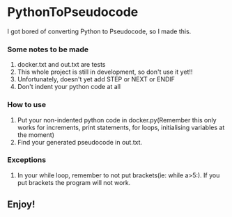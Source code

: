 # PythonToPseudocode
I got bored of converting Python to Pseudocode, so I made this.
<h3>Some notes to be made</h3>
<ol>
  <li>docker.txt and out.txt are tests</li>
  <li>This whole project is still in development, so don't use it yet!!</li>
  <li>Unfortunately, doesn't yet add STEP or NEXT or ENDIF</li>
  <li>Don't indent your python code at all</li>
</ol>
<h3>How to use</h3>
<ol>
   <li>Put your non-indented python code in docker.py(Remember this only works for increments, print statements, for loops, initialising variables at the moment)</li>
  <li>Find your generated pseudocode in out.txt. </li>
</ol>
<h3>Exceptions</h3>
<ol>
   <li>In your while loop, remember to not put brackets(ie: while a>5:). If you put brackets the program will not work.</li>
</ol>
<h2>Enjoy!</h2>
